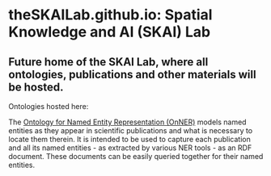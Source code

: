 # theSKAILab.github.io: Spatial Knowledge and AI (SKAI) Lab

## Future home of the SKAI Lab, where all ontologies, publications and other materials will be hosted.

Ontologies hosted here:

The [Ontology for Named Entity Representation (OnNER)](https://github.com/theSKAILab/OnNER/blob/main/ontology/onner-1.0.ttl) models named entities as they appear in scientific publications and what is necessary to locate them therein. It is intended to be used to capture each publication and all its named entities - as extracted by various NER tools - as an RDF document. These documents can be easily queried together for their named entities.
